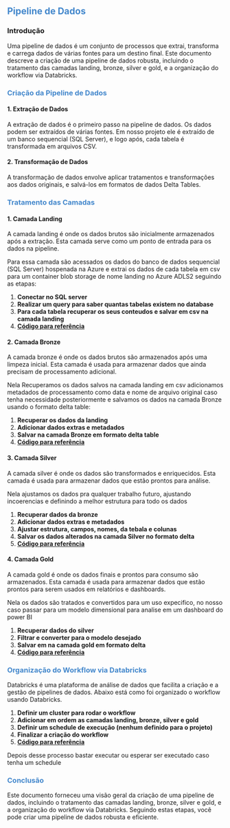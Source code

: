 ## <span style="color: #48c;">**Pipeline de Dados**</span>

### **Introdução**

Uma pipeline de dados é um conjunto de processos que extrai, transforma e carrega dados de várias fontes para um destino final. Este documento descreve a criação de uma pipeline de dados robusta, incluindo o tratamento das camadas landing, bronze, silver e gold, e a organização do workflow via Databricks.

### <span style="color: #48c;">**Criação da Pipeline de Dados**</span>

#### **1. Extração de Dados**

A extração de dados é o primeiro passo na pipeline de dados. Os dados podem ser extraídos de várias fontes. Em nosso projeto ele é extraído de um banco sequencial (SQL Server), e logo após, cada tabela é transformada em arquivos CSV.


#### **2. Transformação de Dados**

A transformação de dados envolve aplicar tratamentos e transformações aos dados originais, e salvá-los em formatos de dados Delta Tables.


### <span style="color: #48c;">**Tratamento das Camadas**</span>

#### **1. Camada Landing**

A camada landing é onde os dados brutos são inicialmente armazenados após a extração. Esta camada serve como um ponto de entrada para os dados na pipeline.

Para essa camada são acessados os dados do banco de dados sequencial (SQL Server) hospenada na Azure e extrai os dados de cada tabela em csv para um container blob storage de nome landing no Azure ADLS2 seguindo as etapas:

1. **Conectar no SQL server**
2. **Realizar um query para saber quantas tabelas existem no database**
3. **Para cada tabela recuperar os seus conteudos e salvar em csv na camada landing**
4. **[Código para referência](https://github.com/KauaGrathwohl/projeto-final-engenharia-dados-satc/blob/master/notebooks/camadas/1-landing.ipynb)**

#### **2. Camada Bronze**

A camada bronze é onde os dados brutos são armazenados após uma limpeza inicial. Esta camada é usada para armazenar dados que ainda precisam de processamento adicional.

Nela Recuperamos os dados salvos na camada landing em csv adicionamos metadados de processamento como data e nome de arquivo original caso tenha necessidade posteriormente e salvamos os dados na camada Bronze usando o formato delta table:

1. **Recuperar os dados da landing**
2. **Adicionar dados extras e metadados**
3. **Salvar na camada Bronze em formato delta table**
4. **[Código para referência](https://github.com/KauaGrathwohl/projeto-final-engenharia-dados-satc/blob/master/notebooks/camadas/2-bronze.ipynb)**

#### **3. Camada Silver**

A camada silver é onde os dados são transformados e enriquecidos. Esta camada é usada para armazenar dados que estão prontos para análise.

Nela ajustamos os dados pra qualquer trabalho futuro, ajustando incoerencias e definindo a melhor estrutura para todo os dados

1. **Recuperar dados da bronze**
2. **Adicionar dados extras e metadados**
3. **Ajustar estrutura, campos, nomes, da tebala e colunas**
4. **Salvar os dados alterados na camada Silver no formato delta**
5. **[Código para referência](https://github.com/KauaGrathwohl/projeto-final-engenharia-dados-satc/blob/master/notebooks/camadas/3-silver.ipynb)**

#### **4. Camada Gold**

A camada gold é onde os dados finais e prontos para consumo são armazenados. Esta camada é usada para armazenar dados que estão prontos para serem usados em relatórios e dashboards.

Nela os dados são tratados e convertidos para um uso expecifico, no nosso caso passar para um modelo dimensional para analise em um dashboard do power BI

1. **Recuperar dados do silver**
2. **Filtrar e converter para o modelo desejado**
3. **Salvar em na camada gold em formato delta**
4. **[Código para referência](https://github.com/KauaGrathwohl/projeto-final-engenharia-dados-satc/blob/master/notebooks/camadas/4-gold.ipynb)**


### <span style="color: #48c;">**Organização do Workflow via Databricks**</span>

Databricks é uma plataforma de análise de dados que facilita a criação e a gestão de pipelines de dados. Abaixo está como foi organizado o workflow usando Databricks.

1. **Definir um cluster para rodar o workflow**
2. **Adicionar em ordem as camadas landing, bronze, silver e gold**
3. **Definir um schedule de execução (nenhum definido para o projeto)**
4. **Finalizar a criação do workflow**
5. **[Código para referência](https://github.com/KauaGrathwohl/projeto-final-engenharia-dados-satc/blob/master/notebooks/workflow/etl-pipeline.yml)**

Depois desse processo bastar executar ou esperar ser executado caso tenha um schedule


### <span style="color: #48c;">**Conclusão**</span>

Este documento forneceu uma visão geral da criação de uma pipeline de dados, incluindo o tratamento das camadas landing, bronze, silver e gold, e a organização do workflow via Databricks. Seguindo estas etapas, você pode criar uma pipeline de dados robusta e eficiente.